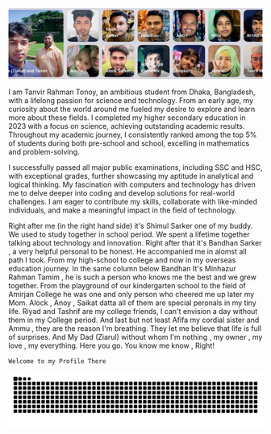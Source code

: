 <!--
**Tanvir000Tonoy/Tanvir000Tonoy** is a ✨ _special_ ✨ repository because its `README.md` (this file) appears on your GitHub profile.

Here are some ideas to get you started:

- 🔭 I’m currently working on ...
- 🌱 I’m currently learning ...
- 👯 I’m looking to collaborate on ...
- 🤔 I’m looking for help with ...
- 💬 Ask me about ...
- 📫 How to reach me: ...
- 😄 Pronouns: ...
- ⚡ Fun fact: ...
-->
![Family](./myfamily.jpg)


I am Tanvir Rahman Tonoy, an ambitious student from Dhaka, Bangladesh, with a lifelong passion for science and technology. From an early age, my curiosity about the world around me fueled my desire to explore and learn more about these fields. I completed my higher secondary education in 2023 with a focus on science, achieving outstanding academic results. Throughout my academic journey, I consistently ranked among the top 5% of students during both pre-school and school, excelling in mathematics and problem-solving. 

I successfully passed all major public examinations, including SSC and HSC, with exceptional grades, further showcasing my aptitude in analytical and logical thinking. My fascination with computers and technology has driven me to delve deeper into coding and develop solutions for real-world challenges. I am eager to contribute my skills, collaborate with like-minded individuals, and make a meaningful impact in the field of technology.

Right after me (in the right hand side)  it's Shimul Sarker one of my buddy. We used to study together in school period. We spent a lifetime together talking about technology and innovation. Right after that it's Bandhan Sarker , a very helpful personal to be honest. He accompanied me in alomst all path I took. From my high-school to college and now in my overseas education journey. In the same column below Bandhan It's Minhazur Rahman Tamim , he is such a person who knows me the best and we grew together. From the playground of our kindergarten school to the field of Amirjan College he was one and only person who cheered me up later my Mom. Alock , Anoy , Saikat datta all of them are special peronals in my tiny life. Riyad and Tashrif are my college friends, I can't envision a day without them in my College period. And last but not least Afifa my cordial sister and Ammu , they are the reason I'm breathing. They let me believe that life is full of surprises. And My Dad (Ziarul) without whom I'm nothing , my owner , my love , my everything. Here you go. You know me know , Right! 

    Welcome to my Profile There  

![My deeds](./developer.svg)


